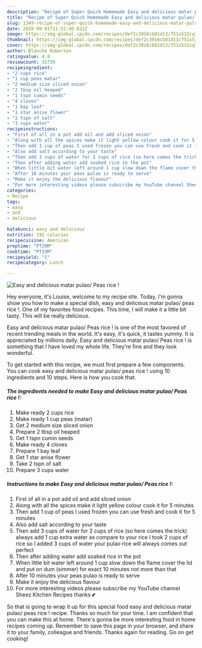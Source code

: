```yaml
---
description: "Recipe of Super Quick Homemade Easy and delicious matar pulao/ Peas rice !"
title: "Recipe of Super Quick Homemade Easy and delicious matar pulao/ Peas rice !"
slug: 1349-recipe-of-super-quick-homemade-easy-and-delicious-matar-pulao-peas-rice
date: 2020-09-01T11:52:40.631Z
image: https://img-global.cpcdn.com/recipes/def2c3916cb81d13/751x532cq70/easy-and-delicious-matar-pulao-peas-rice-recipe-main-photo.jpg
thumbnail: https://img-global.cpcdn.com/recipes/def2c3916cb81d13/751x532cq70/easy-and-delicious-matar-pulao-peas-rice-recipe-main-photo.jpg
cover: https://img-global.cpcdn.com/recipes/def2c3916cb81d13/751x532cq70/easy-and-delicious-matar-pulao-peas-rice-recipe-main-photo.jpg
author: Blanche Roberson
ratingvalue: 4.8
reviewcount: 35739
recipeingredient:
- "2 cups rice"
- "1 cup peas matar"
- "2 medium size sliced onion"
- "2 tbsp oil heaped"
- "1 tspn cumin seeds"
- "4 cloves"
- "1 bay leaf"
- "1 star anise flower"
- "2 tspn of salt"
- "3 cups water"
recipeinstructions:
- "First of all in a pot add oil and add sliced onion"
- "Along with all the spices make it light yellow colour cook it for 5 minutes"
- "Then add 1 cup of peas I used frozen you can use fresh and cook it for 5 minutes"
- "Also add salt according to your taste"
- "Then add 3 cups of water for 2 cups of rice (so here comes the trick) always add 1 cup extra water as compare to your rice I took 2 cups of rice so I added 3 cups of water your pulao rice will always comes out perfect"
- "Then after adding water add soaked rice in the pot"
- "When little bit water left around 1 cup slow down the flame cover the lid and put on dum (simmer) for exact 10 minutes not more than that"
- "After 10 minutes your peas pulao is ready to serve"
- "Make it enjoy the delicious flavour"
- "For more interesting videos please subscribe my YouTube channel Sheez Kitchen Recipes thanks 💕"
categories:
- Recipe
tags:
- easy
- and
- delicious

katakunci: easy and delicious 
nutrition: 191 calories
recipecuisine: American
preptime: "PT29M"
cooktime: "PT33M"
recipeyield: "1"
recipecategory: Lunch

---
```



![Easy and delicious matar pulao/ Peas rice !](https://img-global.cpcdn.com/recipes/def2c3916cb81d13/751x532cq70/easy-and-delicious-matar-pulao-peas-rice-recipe-main-photo.jpg)

Hey everyone, it's Louise, welcome to my recipe site. Today, I'm gonna show you how to make a special dish, easy and delicious matar pulao/ peas rice !. One of my favorites food recipes. This time, I will make it a little bit tasty. This will be really delicious.

Easy and delicious matar pulao/ Peas rice ! is one of the most favored of recent trending meals in the world. It's easy, it's quick, it tastes yummy. It is appreciated by millions daily. Easy and delicious matar pulao/ Peas rice ! is something that I have loved my whole life. They're fine and they look wonderful.




To get started with this recipe, we must first prepare a few components. You can cook easy and delicious matar pulao/ peas rice ! using 10 ingredients and 10 steps. Here is how you cook that.

<!--inarticleads1-->

##### The ingredients needed to make Easy and delicious matar pulao/ Peas rice !:

1. Make ready 2 cups rice
1. Make ready 1 cup peas (matar)
1. Get 2 medium size sliced onion
1. Prepare 2 tbsp oil heaped
1. Get 1 tspn cumin seeds
1. Make ready 4 cloves
1. Prepare 1 bay leaf
1. Get 1 star anise flower
1. Take 2 tspn of salt
1. Prepare 3 cups water




<!--inarticleads2-->

##### Instructions to make Easy and delicious matar pulao/ Peas rice !:

1. First of all in a pot add oil and add sliced onion
1. Along with all the spices make it light yellow colour cook it for 5 minutes
1. Then add 1 cup of peas I used frozen you can use fresh and cook it for 5 minutes
1. Also add salt according to your taste
1. Then add 3 cups of water for 2 cups of rice (so here comes the trick) always add 1 cup extra water as compare to your rice I took 2 cups of rice so I added 3 cups of water your pulao rice will always comes out perfect
1. Then after adding water add soaked rice in the pot
1. When little bit water left around 1 cup slow down the flame cover the lid and put on dum (simmer) for exact 10 minutes not more than that
1. After 10 minutes your peas pulao is ready to serve
1. Make it enjoy the delicious flavour
1. For more interesting videos please subscribe my YouTube channel Sheez Kitchen Recipes thanks 💕




So that is going to wrap it up for this special food easy and delicious matar pulao/ peas rice ! recipe. Thanks so much for your time. I am confident that you can make this at home. There's gonna be more interesting food in home recipes coming up. Remember to save this page in your browser, and share it to your family, colleague and friends. Thanks again for reading. Go on get cooking!
